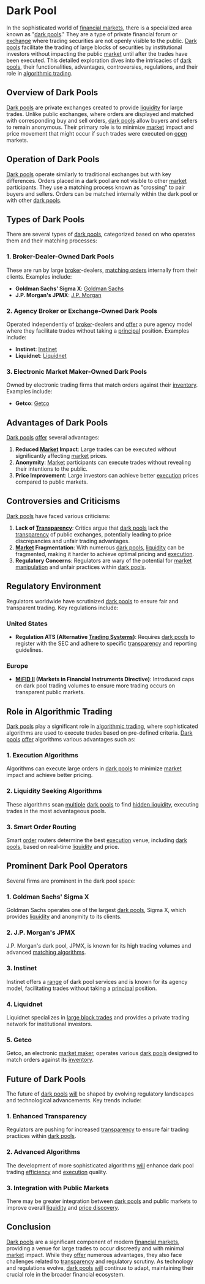 # Dark Pool

In the sophisticated world of [financial markets](../f/financial_market.md), there is a specialized area known as "[dark pools](../d/dark_pools.md)." They are a type of private financial forum or [exchange](../e/exchange.md) where trading securities are not openly visible to the public. [Dark pools](../d/dark_pools.md) facilitate the trading of large blocks of securities by institutional investors without impacting the public [market](../m/market.md) until after the trades have been executed. This detailed exploration dives into the intricacies of [dark pools](../d/dark_pools.md), their functionalities, advantages, controversies, regulations, and their role in [algorithmic trading](../a/accountability.md).

## Overview of Dark Pools

[Dark pools](../d/dark_pools.md) are private exchanges created to provide [liquidity](../l/liquidity.md) for large trades. Unlike public exchanges, where orders are displayed and matched with corresponding buy and sell orders, [dark pools](../d/dark_pools.md) allow buyers and sellers to remain anonymous. Their primary role is to minimize [market](../m/market.md) impact and price movement that might occur if such trades were executed on [open](../o/open.md) markets.

## Operation of Dark Pools

[Dark pools](../d/dark_pools.md) operate similarly to traditional exchanges but with key differences. Orders placed in a dark pool are not visible to other [market](../m/market.md) participants. They use a matching process known as "crossing" to pair buyers and sellers. Orders can be matched internally within the dark pool or with other [dark pools](../d/dark_pools.md).

## Types of Dark Pools

There are several types of [dark pools](../d/dark_pools.md), categorized based on who operates them and their matching processes:

### 1. Broker-Dealer-Owned Dark Pools

These are run by large [broker](../b/broker.md)-dealers, [matching orders](../m/matching_orders.md) internally from their clients. Examples include:

- **Goldman Sachs' Sigma X**: [Goldman Sachs](https://www.goldmansachs.com)
- **J.P. Morgan's JPMX**: [J.P. Morgan](https://www.jpmorgan.com)

### 2. Agency Broker or Exchange-Owned Dark Pools

Operated independently of [broker](../b/broker.md)-dealers and [offer](../o/offer.md) a pure agency model where they facilitate trades without taking a [principal](../p/principal.md) position. Examples include:

- **Instinet**: [Instinet](https://www.instinet.com)
- **Liquidnet**: [Liquidnet](https://www.liquidnet.com)

### 3. Electronic Market Maker-Owned Dark Pools

Owned by electronic trading firms that match orders against their [inventory](../i/inventory.md). Examples include:

- **Getco**: [Getco](https://www.getcoller.net)

## Advantages of Dark Pools

[Dark pools](../d/dark_pools.md) [offer](../o/offer.md) several advantages:

1. **Reduced [Market](../m/market.md) Impact**: Large trades can be executed without significantly affecting [market](../m/market.md) prices.
2. **Anonymity**: [Market](../m/market.md) participants can execute trades without revealing their intentions to the public.
3. **Price Improvement**: Large investors can achieve better [execution](../e/execution.md) prices compared to public markets.

## Controversies and Criticisms

[Dark pools](../d/dark_pools.md) have faced various criticisms:

1. **Lack of [Transparency](../t/transparency.md)**: Critics argue that [dark pools](../d/dark_pools.md) lack the [transparency](../t/transparency.md) of public exchanges, potentially leading to price discrepancies and unfair trading advantages.
2. **[Market](../m/market.md) Fragmentation**: With numerous [dark pools](../d/dark_pools.md), [liquidity](../l/liquidity.md) can be fragmented, making it harder to achieve optimal pricing and [execution](../e/execution.md).
3. **Regulatory Concerns**: Regulators are wary of the potential for [market manipulation](../m/market_manipulation.md) and unfair practices within [dark pools](../d/dark_pools.md).

## Regulatory Environment

Regulators worldwide have scrutinized [dark pools](../d/dark_pools.md) to ensure fair and transparent trading. Key regulations include:

### United States

- **Regulation ATS (Alternative [Trading Systems](../t/trading_systems.md))**: Requires [dark pools](../d/dark_pools.md) to register with the SEC and adhere to specific [transparency](../t/transparency.md) and reporting guidelines.

### Europe

- **[MiFID II](../m/mifid_ii.md) (Markets in Financial Instruments Directive)**: Introduced caps on dark pool trading volumes to ensure more trading occurs on transparent public markets.

## Role in Algorithmic Trading

[Dark pools](../d/dark_pools.md) play a significant role in [algorithmic trading](../a/accountability.md), where sophisticated algorithms are used to execute trades based on pre-defined criteria. [Dark pools](../d/dark_pools.md) [offer](../o/offer.md) algorithms various advantages such as:

### 1. Execution Algorithms

Algorithms can execute large orders in [dark pools](../d/dark_pools.md) to minimize [market](../m/market.md) impact and achieve better pricing.

### 2. Liquidity Seeking Algorithms

These algorithms scan [multiple](../m/multiple.md) [dark pools](../d/dark_pools.md) to find [hidden liquidity](../h/hidden_liquidity.md), executing trades in the most advantageous pools.

### 3. Smart Order Routing

Smart [order](../o/order.md) routers determine the best [execution](../e/execution.md) venue, including [dark pools](../d/dark_pools.md), based on real-time [liquidity](../l/liquidity.md) and price.

## Prominent Dark Pool Operators

Several firms are prominent in the dark pool space:

### 1. **Goldman Sachs' Sigma X**

Goldman Sachs operates one of the largest [dark pools](../d/dark_pools.md), Sigma X, which provides [liquidity](../l/liquidity.md) and anonymity to its clients.

### 2. **J.P. Morgan's JPMX**

J.P. Morgan's dark pool, JPMX, is known for its high trading volumes and advanced [matching algorithms](../m/matching_algorithms_in_trading.md).

### 3. **Instinet**

Instinet offers a [range](../r/range.md) of dark pool services and is known for its agency model, facilitating trades without taking a [principal](../p/principal.md) position.

### 4. **Liquidnet**

Liquidnet specializes in [large block trades](../l/large_block_trades.md) and provides a private trading network for institutional investors.

### 5. **Getco**

Getco, an electronic [market maker](../m/market_maker.md), operates various [dark pools](../d/dark_pools.md) designed to match orders against its [inventory](../i/inventory.md).

## Future of Dark Pools

The future of [dark pools](../d/dark_pools.md) [will](../w/will.md) be shaped by evolving regulatory landscapes and technological advancements. Key trends include:

### 1. Enhanced Transparency

Regulators are pushing for increased [transparency](../t/transparency.md) to ensure fair trading practices within [dark pools](../d/dark_pools.md).

### 2. Advanced Algorithms

The development of more sophisticated algorithms [will](../w/will.md) enhance dark pool trading [efficiency](../e/efficiency.md) and [execution](../e/execution.md) quality.

### 3. Integration with Public Markets

There may be greater integration between [dark pools](../d/dark_pools.md) and public markets to improve overall [liquidity](../l/liquidity.md) and [price discovery](../p/price_discovery.md).

## Conclusion

[Dark pools](../d/dark_pools.md) are a significant component of modern [financial markets](../f/financial_market.md), providing a venue for large trades to occur discreetly and with minimal [market](../m/market.md) impact. While they [offer](../o/offer.md) numerous advantages, they also face challenges related to [transparency](../t/transparency.md) and regulatory scrutiny. As technology and regulations evolve, [dark pools](../d/dark_pools.md) [will](../w/will.md) continue to adapt, maintaining their crucial role in the broader financial ecosystem.